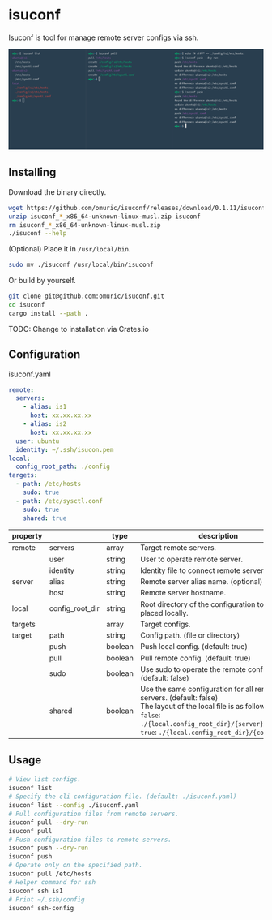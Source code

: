 # isuconf

Isuconf is tool for manage remote server configs via ssh.

![](.img/screenshot.png)

## Installing

Download the binary directly.

```bash
wget https://github.com/omuric/isuconf/releases/download/0.1.11/isuconf_0.1.11_x86_64-unknown-linux-musl.zip
unzip isuconf_*_x86_64-unknown-linux-musl.zip isuconf
rm isuconf_*_x86_64-unknown-linux-musl.zip
./isuconf --help
```

(Optional) Place it in `/usr/local/bin`.

```bash
sudo mv ./isuconf /usr/local/bin/isuconf
```

Or build by yourself.

```bash
git clone git@github.com:omuric/isuconf.git
cd isuconf
cargo install --path .
```

TODO: Change to installation via Crates.io

## Configuration

isuconf.yaml

```yml
remote:
  servers:
    - alias: is1
      host: xx.xx.xx.xx
    - alias: is2
      host: xx.xx.xx.xx
  user: ubuntu
  identity: ~/.ssh/isucon.pem
local:
  config_root_path: ./config
targets:
  - path: /etc/hosts
    sudo: true
  - path: /etc/sysctl.conf
    sudo: true
    shared: true

```

| property |                 | type    | description                                                                                                                                                                                                                  | 
|----------|-----------------| ------- |------------------------------------------------------------------------------------------------------------------------------------------------------------------------------------------------------------------------------| 
| remote   | servers         | array   | Target remote servers.                                                                                                                                                                                                       | 
|          | user            | string  | User to operate remote server.                                                                                                                                                                                               | 
|          | identity        | string  | Identity file to connect remote server.                                                                                                                                                                                      | 
| server   | alias           | string  | Remote server alias name. (optional)                                                                                                                                                                                         | 
|          | host            | string  | Remote server hostname.                                                                                                                                                                                                      | 
| local    | config_root_dir | string  | Root directory of the configuration to be placed locally.                                                                                                                                                                    | 
| targets  |                 | array   | Target configs.                                                                                                                                                                                                              | 
| target   | path            | string  | Config path. (file or directory)                                                                                                                                                                                             | 
|          | push            | boolean | Push local config. (default: true)                                                                                                                                                                                           |
|          | pull            | boolean | Pull remote config. (default: true)                                                                                                                                                                                          | 
|          | sudo            | boolean | Use sudo to operate the remote configuration. (default: false)                                                                                                                                                               | 
|          | shared          | boolean | Use the same configuration for all remote servers. (default: false)<br>The layout of the local file is as follows.<br>`false`: `./{local.config_root_dir}/{server}/{config}`<br>`true`: `./{local.config_root_dir}/{config}` | 

## Usage

```bash
# View list configs.
isuconf list
# Specify the cli configuration file. (default: ./isuconf.yaml)
isuconf list --config ./isuconf.yaml
# Pull configuration files from remote servers.
isuconf pull --dry-run
isuconf pull
# Push configuration files to remote servers.
isuconf push --dry-run
isuconf push
# Operate only on the specified path.
isuconf pull /etc/hosts
# Helper command for ssh
isuconf ssh is1
# Print ~/.ssh/config
isuconf ssh-config
```

